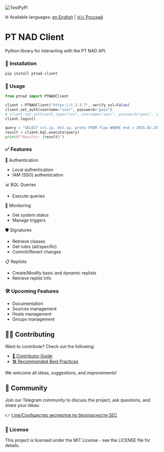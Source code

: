 ![TestPyPI](https://img.shields.io/pypi/v/fastapi)

🌐 Available languages: [en English](README.en.md) | [🇷🇺 Русский](README.ru.md)

# PT NAD Client

Python library for interacting with the PT NAD API.

### 🚀 Installation
```python
pip install ptnad-client
```
### 📖 Usage
```python
from ptnad import PTNADClient

client = PTNADClient("https://1.3.3.7", verify_ssl=False)
client.set_auth(username="user", password="pass")
# client.set_auth(auth_type="sso", username="user", password="pass", client_id="ptnad", client_secret="11111111-abcd-asdf-12334-0123456789ab", sso_url="https://siem.example.local:3334")
client.login()

query = "SELECT src.ip, dst.ip, proto FROM flow WHERE end > 2025.02.25 and end < 2025.02.26 LIMIT 10"
result = client.bql.execute(query)
print(f"Results: {result}")
```
### ✅ Features

🔐 Authentication
- Local authentication
- IAM (SSO) authentication

📊 BQL Queries
- Execute queries

📡 Monitoring
- Get system status
- Manage triggers

🛡️ Signatures
- Retrieve classes
- Get rules (all/specific)
- Commit/Revert changes

📋 Replists
- Create/Modify basic and dynamic replists
- Retrieve replist info

### 🛠️ Upcoming Features
- Documentation
- Sources management
- Hosts management
- Groups management

## 🧑‍💻 Contributing

Want to contribute? Check out the following:

- [📄 Contributor Guide](CONTRIBUTING.md)
- [🛠 Recommended Best Practices](best_practices.md)

We welcome all ideas, suggestions, and improvements!

## 💬 Community

Join our Telegram community to discuss the project, ask questions, and share your ideas:

👉 [t.me/Сообщество экспертов по безопасности SEC](https://t.me/s3curity_experts_community)


### 📜 License
This project is licensed under the MIT License - see the LICENSE file for details.

